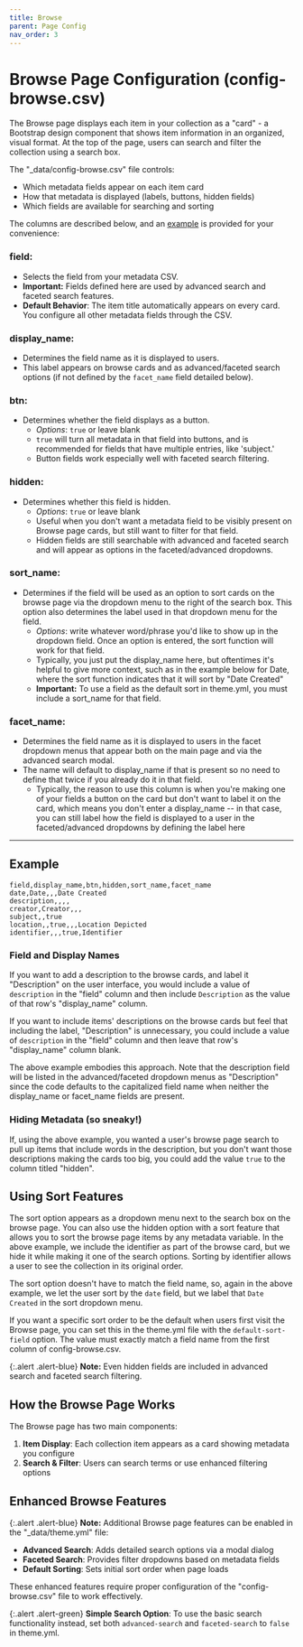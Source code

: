 ```yaml
---
title: Browse
parent: Page Config
nav_order: 3
---
```


# Browse Page Configuration (config-browse.csv)

The Browse page displays each item in your collection as a "card" - a Bootstrap design component that shows item information in an organized, visual format. At the top of the page, users can search and filter the collection using a search box.

The "_data/config-browse.csv" file controls:
- Which metadata fields appear on each item card
- How that metadata is displayed (labels, buttons, hidden fields)
- Which fields are available for searching and sorting


The columns are described below, and an [example](#example) is provided for your convenience: 

### field: 
- Selects the field from your metadata CSV.
- **Important:** Fields defined here are used by advanced search and faceted search features.
- **Default Behavior**: The item title automatically appears on every card. You configure all other metadata fields through the CSV.


### display_name: 
- Determines the field name as it is displayed to users.
- This label appears on browse cards and as advanced/faceted search options (if not defined by the `facet_name` field detailed below).

### btn: 
- Determines whether the field displays as a button. 
    - *Options*: `true` or leave blank
    - `true` will turn all metadata in that field into buttons, and is recommended for fields that have multiple entries, like 'subject.'
    - Button fields work especially well with faceted search filtering.

### hidden: 
- Determines whether this field is hidden.
    - *Options*: `true` or leave blank
    - Useful when you don't want a metadata field to be visibly present on Browse page cards, but still want to filter for that field.
    - Hidden fields are still searchable with advanced and faceted search and will appear as options in the faceted/advanced dropdowns.

### sort_name: 
- Determines if the field will be used as an option to sort cards on the browse page via the dropdown menu to the right of the search box. This option also determines the label used in that dropdown menu for the field. 
    - *Options*: write whatever word/phrase you'd like to show up in the dropdown field. Once an option is entered, the sort function will work for that field.
    - Typically, you just put the display_name here, but oftentimes it's helpful to give more context, such as in the example below for Date, where the sort function indicates that it will sort by "Date Created"
    - **Important:** To use a field as the default sort in theme.yml, you must include a sort_name for that field.

### facet_name: 
- Determines the field name as it is displayed to users in the facet dropdown menus that appear both on the main page and via the advanced search modal.
- The name will default to display_name if that is present so no need to define that twice if you already do it in that field.
    - Typically, the reason to use this column is when you're making one of your fields a button on the card but don't want to label it on the card, which means you don't enter a display_name -- in that case, you can still label how the field is displayed to a user in the faceted/advanced dropdowns by defining the label here

------

## Example 

```
field,display_name,btn,hidden,sort_name,facet_name
date,Date,,,Date Created
description,,,,
creator,Creator,,,
subject,,true
location,,true,,,Location Depicted
identifier,,,true,Identifier
```


### Field and Display Names

If you want to add a description to the browse cards, and label it "Description" on the user interface, you would include a value of `description` in the "field" column and then include `Description` as the value of that row's "display_name" column.

If you want to include items' descriptions on the browse cards but feel that including the label, "Description" is unnecessary, you could include a value of `description` in the "field" column and then leave that row's "display_name" column blank. 

The above example embodies this approach. Note that the description field will be listed in the advanced/faceted dropdown menus as "Description" since the code defaults to the capitalized field name when neither the display_name or facet_name fields are present.

### Hiding Metadata (so sneaky!) 

If, using the above example, you wanted a user's browse page search to pull up items that include words in the description, but you don't want those descriptions making the cards too big, you could add the value `true` to the column titled "hidden". 

## Using Sort Features

The sort option appears as a dropdown menu next to the search box on the browse page. 
You can also use the hidden option with a sort feature that allows you to sort the browse page items by any metadata variable. 
In the above example, we include the identifier as part of the browse card, but we hide it while making it one of the search options. 
Sorting by identifier allows a user to see the collection in its original order. 

The sort option doesn't have to match the field name, so, again in the above example, we let the user sort by the `date` field, but we label that `Date Created` in the sort dropdown menu.

If you want a specific sort order to be the default when users first visit the Browse page, you can set this in the theme.yml file with the `default-sort-field` option. The value must exactly match a field name from the first column of config-browse.csv.

{:.alert .alert-blue}
**Note:** Even hidden fields are included in advanced search and faceted search filtering.


## How the Browse Page Works

The Browse page has two main components:

1. **Item Display**: Each collection item appears as a card showing metadata you configure
2. **Search & Filter**: Users can search terms or use enhanced filtering options

## Enhanced Browse Features

{:.alert .alert-blue}
**Note:** Additional Browse page features can be enabled in the "_data/theme.yml" file:
- **Advanced Search**: Adds detailed search options via a modal dialog
- **Faceted Search**: Provides filter dropdowns based on metadata fields  
- **Default Sorting**: Sets initial sort order when page loads

These enhanced features require proper configuration of the "config-browse.csv" file to work effectively.

{:.alert .alert-green}
**Simple Search Option**: To use the basic search functionality instead, set both `advanced-search` and `faceted-search` to `false` in theme.yml.

